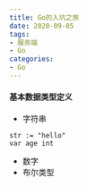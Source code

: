 ```yaml
---
title: Go的入坑之旅
date: 2020-09-05
tags:
- 服务端
- Go
categories:
- Go
---
```


#### 基本数据类型定义

* 字符串

```golang
str := "hello"
var age int

```

* 数字
* 布尔类型
